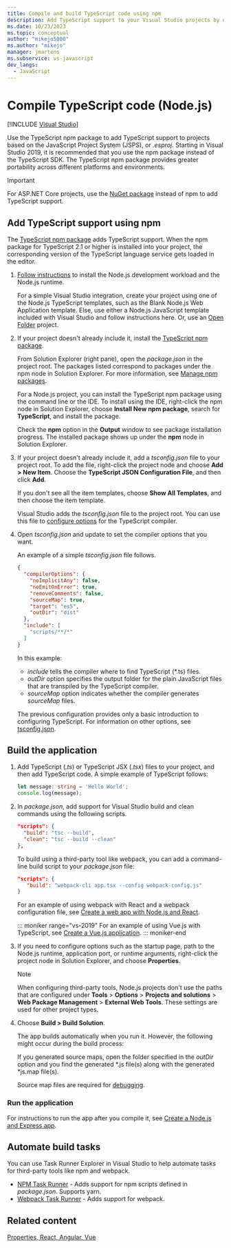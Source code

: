 ```yaml
---
title: Compile and build TypeScript code using npm
description: Add TypeScript support to your Visual Studio projects by using the Node Package Manager (npm) package for portability across different platforms and environments.
ms.date: 10/23/2023
ms.topic: conceptual
author: "mikejo5000"
ms.author: "mikejo"
manager: jmartens
ms.subservice: vs-javascript
dev_langs:
  - JavaScript
---
```

# Compile TypeScript code (Node.js)

 [!INCLUDE [Visual Studio](~/includes/applies-to-version/vs-windows-only.md)]

Use the TypeScript npm package to add TypeScript support to projects based on the JavaScript Project System (JSPS), or *.esproj*. Starting in Visual Studio 2019, it is recommended that you use the npm package instead of the TypeScript SDK. The TypeScript npm package provides greater portability across different platforms and environments.

> [!IMPORTANT]
> For ASP.NET Core projects, use the [NuGet package](../javascript/compile-typescript-code-nuget.md) instead of npm to add TypeScript support.

## Add TypeScript support using npm

The [TypeScript npm package](https://www.npmjs.com/package/typescript) adds TypeScript support. When the npm package for TypeScript 2.1 or higher is installed into your project, the corresponding version of the TypeScript language service gets loaded in the editor.

1. [Follow instructions](./tutorial-nodejs.md?toc=%252fvisualstudio%252fjavascript%252ftoc.json) to install the Node.js development workload and the Node.js runtime.

   For a simple Visual Studio integration, create your project using one of the Node.js TypeScript templates, such as the Blank Node.js Web Application template. Else, use either a Node.js JavaScript template included with Visual Studio and follow instructions here. Or, use an [Open Folder](../javascript/develop-javascript-code-without-solutions-projects.md) project.

1. If your project doesn't already include it, install the [TypeScript npm package](https://www.npmjs.com/package/typescript).

   From Solution Explorer (right pane), open the *package.json* in the project root. The packages listed correspond to packages under the npm node in Solution Explorer. For more information, see [Manage npm packages](../javascript/npm-package-management.md).

   For a Node.js project, you can install the TypeScript npm package using the command line or the IDE. To install using the IDE, right-click the npm node in Solution Explorer, choose **Install New npm package**, search for **TypeScript**, and install the package.

   Check the **npm** option in the **Output** window to see package installation progress. The installed package shows up under the **npm** node in Solution Explorer.

1. If your project doesn't already include it, add a *tsconfig.json* file to your project root. To add the file, right-click the project node and choose **Add > New Item**. Choose the **TypeScript JSON Configuration File**, and then click **Add**.

   If you don't see all the item templates, choose **Show All Templates**, and then choose the item template.

   Visual Studio adds the *tsconfig.json* file to the project root. You can use this file to [configure options](https://www.typescriptlang.org/docs/handbook/tsconfig-json.html) for the TypeScript compiler.

1. Open *tsconfig.json* and update to set the compiler options that you want.

   An example of a simple *tsconfig.json* file follows.

   ```json
   {
     "compilerOptions": {
       "noImplicitAny": false,
       "noEmitOnError": true,
       "removeComments": false,
       "sourceMap": true,
       "target": "es5",
       "outDir": "dist"
     },
     "include": [
       "scripts/**/*"
     ]
   }
   ```

   In this example:
   - *include* tells the compiler where to find TypeScript (*.ts) files.
   - *outDir* option specifies the output folder for the plain JavaScript files that are transpiled by the TypeScript compiler.
   - *sourceMap* option indicates whether the compiler generates *sourceMap* files.

   The previous configuration provides only a basic introduction to configuring TypeScript. For information on other options, see [tsconfig.json](https://www.typescriptlang.org/docs/handbook/tsconfig-json.html).

## Build the application

1. Add TypeScript (*.ts*) or TypeScript JSX (*.tsx*) files to your project, and then add TypeScript code. A simple example of TypeScript follows:

   ```typescript
   let message: string = 'Hello World';
   console.log(message);
   ```

1. In *package.json*, add support for Visual Studio build and clean commands using the following scripts.

   ```json
   "scripts": {
     "build": "tsc --build",
     "clean": "tsc --build --clean"
   },
   ```

   To build using a third-party tool like webpack, you can add a command-line build script to your *package.json* file:

   ```json
   "scripts": {
      "build": "webpack-cli app.tsx --config webpack-config.js"
   }
   ```

   For an example of using webpack with React and a webpack configuration file, see [Create a web app with Node.js and React](../javascript/tutorial-nodejs-with-react-and-jsx.md).

   ::: moniker range="vs-2019"
   For an example of using Vue.js with TypeScript, see [Create a Vue.js application](create-application-with-vuejs.md).
   ::: moniker-end

1. If you need to configure options such as the startup page, path to the Node.js runtime, application port, or runtime arguments, right-click the project node in Solution Explorer, and choose **Properties**.

   >[!NOTE]
   > When configuring third-party tools, Node.js projects don't use the paths that are configured under **Tools** > **Options** > **Projects and solutions** > **Web Package Management** > **External Web Tools**. These settings are used for other project types.

1. Choose **Build > Build Solution**.

   The app builds automatically when you run it. However, the following might occur during the build process:

   If you generated source maps, open the folder specified in the *outDir* option and you find the generated \*.js file(s) along with the generated \*js.map file(s).

   Source map files are required for [debugging](../javascript/debug-nodejs.md).

### Run the application

For instructions to run the app after you compile it, see [Create a Node.js and Express app](../javascript/tutorial-nodejs.md#start-your-app).

## Automate build tasks

You can use Task Runner Explorer in Visual Studio to help automate tasks for third-party tools like npm and webpack.

- [NPM Task Runner](https://marketplace.visualstudio.com/items?itemName=MadsKristensen.NPMTaskRunner) - Adds support for npm scripts defined in *package.json*. Supports yarn.
- [Webpack Task Runner](https://marketplace.visualstudio.com/items?itemName=MadsKristensen.WebPackTaskRunner) - Adds support for webpack.

## Related content

[Properties, React, Angular, Vue](../ide/reference/property-pages-javascript-esproj.md)